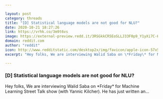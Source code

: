 ```yaml
---

layout: post
category: threads
title: "[D] Statistical language models are not good for NLU?"
date: 2020-10-21 18:27:26
link: https://vrhk.co/3m9t6vs
image: https://external-preview.redd.it/3RSGkkCR5EoSLLJ33F0p9_Y1yXi7C-KuCQiQOaMRM0I.jpg?width=1196&height=626.178010471&auto=webp&crop=1196:626.178010471,smart&s=e055d80a739a17be1d69f14428a112a891c8c495
domain: reddit.com
author: "reddit"
icon: http://www.redditstatic.com/desktop2x/img/favicon/apple-icon-57x57.png
excerpt: "Hey folks, We are interviewing Walid Saba on \*Friday\* for Machine Learning Street Talk show (with Yannic Kilcher). He has just written an..."

---
```


### [D] Statistical language models are not good for NLU?

Hey folks, We are interviewing Walid Saba on \*Friday\* for Machine Learning Street Talk show (with Yannic Kilcher). He has just written an...